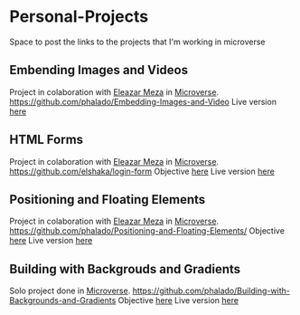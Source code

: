 # Personal-Projects
Space to post the links to the projects that I'm working in microverse

## Embending Images and Videos
Project in colaboration with [Eleazar Meza](https://github.com/elshaka) in [Microverse](https://www.microverse.org).
https://github.com/phalado/Embedding-Images-and-Video
Live version [here](https://rawcdn.githack.com/phalado/Embedding-Images-and-Video/9002208367abdfd7761182d440c24e8a561bddc0/index.html)

## HTML Forms
Project in colaboration with [Eleazar Meza](https://github.com/elshaka) in [Microverse](https://www.microverse.org).
https://github.com/elshaka/login-form
Objective [here](https://mint.intuit.com/login.event?task=S)
Live version [here](https://raw.githack.com/elshaka/login-form/master/index.html)

## Positioning and Floating Elements
Project in colaboration with [Eleazar Meza](https://github.com/elshaka) in [Microverse](https://www.microverse.org).
https://github.com/phalado/Positioning-and-Floating-Elements/
Objective [here](https://www.nytimes.com/2014/03/18/science/space/detection-of-waves-in-space-buttresses-landmark-theory-of-big-bang.html?_r=0)
Live version [here](https://raw.githack.com/phalado/Positioning-and-Floating-Elements/master/index.html)

## Building with Backgrouds and Gradients
Solo project done in [Microverse](https://www.microverse.org).
https://github.com/phalado/Building-with-Backgrounds-and-Gradients
Objective [here](https://web.archive.org/web/20140301004610/http://www.apple.com/)
Live version [here]()
